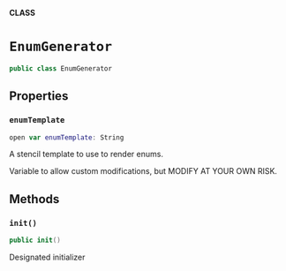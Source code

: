 **CLASS**

# `EnumGenerator`

```swift
public class EnumGenerator
```

## Properties
### `enumTemplate`

```swift
open var enumTemplate: String
```

A stencil template to use to render enums.

Variable to allow custom modifications, but MODIFY AT YOUR OWN RISK.

## Methods
### `init()`

```swift
public init()
```

Designated initializer

